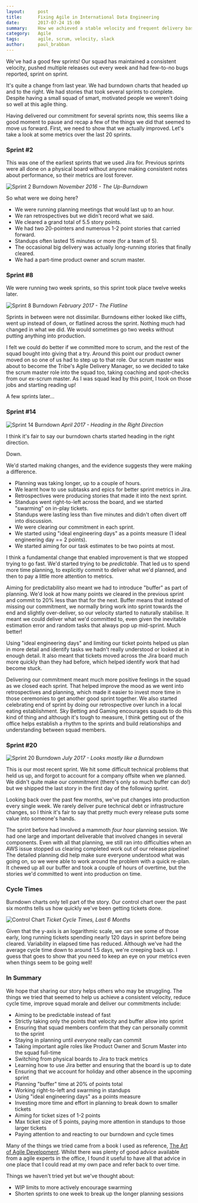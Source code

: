 ```yaml
---
layout:     post
title:      Fixing Agile in International Data Engineering
date:       2017-07-24 15:00
summary:    How we achieved a stable velocity and frequent delivery based on scrum
category:   Agile
tags:       agile, scrum, velocity, slack
author:     paul_brabban
---
```


We've had a good few sprints!
Our squad has maintained a consistent velocity,
pushed multiple releases out every week
and had few-to-no bugs reported, sprint on sprint.

It's quite a change from last year.
We had burndown charts that headed up and to the right.
We had stories that took several sprints to complete.
Despite having a small squad of smart, motivated people
we weren't doing so well at this agile thing.

Having delivered our commitment for several sprints now,
this seems like a good moment to pause and recap a few of the things
we did that seemed to move us forward.
First, we need to show that we actually improved.
Let's take a look at some metrics over the last 20 sprints.

### Sprint #2

This was one of the earliest sprints that we used Jira for.
Previous sprints were all done on a physical board without anyone making consistent
notes about performance, so their metrics are lost forever.

![Sprint 2 Burndown](/images/intl-data-agile/02-burnup.png)
*November 2016 - The Up-Burndown*

So what were we doing here?
- We were running planning meetings that would last up to an hour.
- We ran retrospectives but we didn't record what we said.
- We cleared a grand total of 5.5 story points.
- We had two 20-pointers and numerous 1-2 point stories that carried forward.
- Standups often lasted 15 minutes or more (for a team of 5).
- The occasional big delivery was actually long-running stories that finally cleared.
- We had a part-time product owner and scrum master.

### Sprint #8

We were running two week sprints, so this sprint took place twelve weeks later.

![Sprint 8 Burndown](/images/intl-data-agile/08-flatline.png)
*February 2017 - The Flatline*

Sprints in between were not dissimilar.
Burndowns either looked like cliffs,
went up instead of down,
or flatlined across the sprint.
Nothing much had changed in what we did.
We would sometimes go two weeks without putting anything into production.

I felt we could do better if we committed more to scrum,
and the rest of the squad bought into giving that a try.
Around this point our product owner moved on so one of us had to step up to that role.
Our scrum master was about to become the Tribe's Agile Delivery Manager,
so we decided to take the scrum master role into the squad too,
taking coaching and spot-checks from our ex-scrum master.
As I was squad lead by this point, I took on those jobs and starting reading up!

A few sprints later...

### Sprint #14

![Sprint 14 Burndown](/images/intl-data-agile/14-notbad.png)
*April 2017 - Heading in the Right Direction*

I think it's fair to say our burndown charts started heading in the right direction.

Down.

We'd started making changes, and the evidence suggests they were making a difference.
- Planning was taking longer, up to a couple of hours.
- We learnt how to use subtasks and epics for better sprint metrics in Jira.
- Retrospectives were producing stories that made it into the next sprint.
- Standups went right-to-left across the board, and we started "swarming" on in-play tickets.
- Standups were lasting less than five minutes and didn't often divert off into discussion.
- We were clearing our commitment in each sprint.
- We started using "ideal engineering days" as a points measure (1 ideal engineering day == 2 points).
- We started aiming for our task estimates to be two points at most.

I think a fundamental change that enabled improvement is that we stopped trying to go fast.
We'd started trying to be *predictable*.
That led us to spend more time planning,
to explicitly commit to deliver what we'd planned,
and then to pay a little more attention to metrics.

Aiming for predictability also meant we had to introduce "buffer" as part of planning.
We'd look at how many points we cleared in the previous sprint
and commit to 20% less than that for the next.
Buffer means that instead of missing our commitment,
we normally bring work into sprint towards the end and slightly over-deliver,
so our velocity started to naturally stabilise.
It meant we could deliver what we'd committed to,
even given the inevitable estimation error and random tasks that always pop up mid-sprint.
Much better!

Using "ideal engineering days" and limiting our ticket points helped us plan in more detail
and identify tasks we hadn't really understood or looked at in enough detail.
It also meant that tickets moved across the Jira board much more quickly than they had before,
which helped identify work that had become stuck.

Delivering our commitment meant much more positive feelings in the squad as we closed each sprint.
That helped improve the mood as we went into retrospectives and planning,
which made it easier to invest more time in those ceremonies to get another good sprint together.
We also started celebrating end of sprint by doing our retrospective over lunch in a local eating establishment.
Sky Betting and Gaming encourages squads to do this kind of thing and although it's tough to measure,
I think getting out of the office helps establish a rhythm to the sprints
and build relationships and understanding between squad members.

### Sprint #20

![Sprint 20 Burndown](/images/intl-data-agile/20-good.png)
*July 2017 - Looks mostly like a Burndown*

This is our most recent sprint. We hit some difficult technical problems that held us up,
and forgot to account for a company offsite when we planned.
We didn't quite make our commitment (there's only so much buffer can do!)
but we shipped the last story in the first day of the following sprint.

Looking back over the past few months, we've put changes into production every single week.
We rarely deliver pure technical debt or infrastructure changes,
so I think it's fair to say that pretty much every release puts some value into someone's hands.

The sprint before had involved a mammoth *four hour* planning session.
We had one large and important deliverable that involved changes in several components.
Even with all that planning, we still ran into difficulties when an AWS issue
stopped us clearing completed work out of our release pipeline!
The detailed planning did help make sure everyone understood what was going on,
so we were able to work around the problem with a quick re-plan.
It chewed up all our buffer and took a couple of hours of overtime,
but the stories we'd committed to went into production on time.

### Cycle Times

Burndown charts only tell part of the story.
Our control chart over the past six months tells us how quickly we've been getting tickets done.

![Control Chart](/images/intl-data-agile/control-chart.png)
*Ticket Cycle Times, Last 6 Months*

Given that the y-axis is an logarithmic scale, we can see some of those early, long running tickets
spending nearly 120 days in sprint before being cleared.
Variability in elapsed time has reduced.
Although we've had the average cycle time down to around 1.5 days, we're creeping back up.
I guess that goes to show that you need to keep an eye on your metrics even when things seem to be going well!

### In Summary

We hope that sharing our story helps others who may be struggling.
The things we tried that seemed to help us achieve a consistent velocity,
reduce cycle time, improve squad morale and deliver our commitments include:

- Aiming to be predictable instead of fast
- Strictly taking only the points that velocity and buffer allow into sprint
- Ensuring that squad members confirm that they can personally commit to the sprint
- Staying in planning until *everyone* really can commit
- Taking important agile roles like Product Owner and Scrum Master into the squad full-time
- Switching from physical boards to Jira to track metrics
- Learning how to use Jira better and ensuring that the board is up to date
- Ensuring that we account for holiday and other absence in the upcoming sprint
- Planning "buffer" time at 20% of points total
- Working right-to-left and swarming in standups
- Using "ideal engineering days" as a points measure
- Investing more time and effort in planning to break down to smaller tickets
- Aiming for ticket sizes of 1-2 points
- Max ticket size of 5 points, paying more attention in standups to those larger tickets
- Paying attention to and reacting to our burndown and cycle times

Many of the things we tried came from a book I used as reference,
[The Art of Agile Development](http://www.jamesshore.com/Agile-Book/).
Whilst there was plenty of good advice available from a agile experts in the office,
I found it useful to have all that advice in one place that
I could read at my own pace and refer back to over time.

Things we haven't tried yet but we've thought about:

- WIP limits to more actively encourage swarming
- Shorten sprints to one week to break up the longer planning sessions
